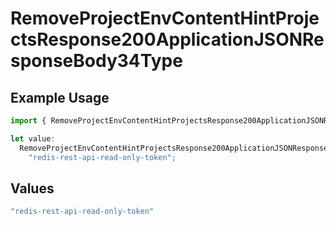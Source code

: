 # RemoveProjectEnvContentHintProjectsResponse200ApplicationJSONResponseBody34Type

## Example Usage

```typescript
import { RemoveProjectEnvContentHintProjectsResponse200ApplicationJSONResponseBody34Type } from "@vercel/sdk/models/operations/removeprojectenv.js";

let value:
  RemoveProjectEnvContentHintProjectsResponse200ApplicationJSONResponseBody34Type =
    "redis-rest-api-read-only-token";
```

## Values

```typescript
"redis-rest-api-read-only-token"
```
